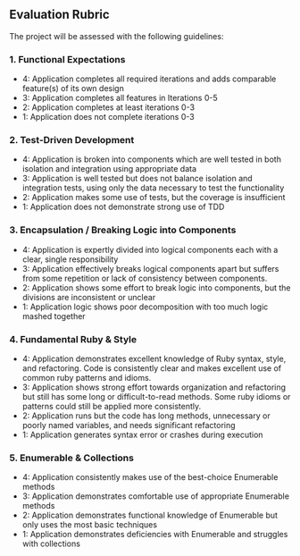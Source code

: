 ## Evaluation Rubric

The project will be assessed with the following guidelines:

### 1. Functional Expectations

* 4: Application completes all required iterations and adds comparable feature(s) of its own design
* 3: Application completes all features in Iterations 0-5
* 2: Application completes at least iterations 0-3
* 1: Application does not complete iterations 0-3

### 2. Test-Driven Development

* 4: Application is broken into components which are well tested in both isolation and integration using appropriate data
* 3: Application is well tested but does not balance isolation and integration tests, using only the data necessary to test the functionality
* 2: Application makes some use of tests, but the coverage is insufficient
* 1: Application does not demonstrate strong use of TDD

### 3. Encapsulation / Breaking Logic into Components

* 4: Application is expertly divided into logical components each with a clear, single responsibility
* 3: Application effectively breaks logical components apart but suffers from some repetition or lack of consistency between components.
* 2: Application shows some effort to break logic into components, but the divisions are inconsistent or unclear
* 1: Application logic shows poor decomposition with too much logic mashed together

### 4. Fundamental Ruby & Style

* 4:  Application demonstrates excellent knowledge of Ruby syntax, style, and refactoring. Code is consistently clear and makes excellent use of common ruby patterns and idioms.
* 3:  Application shows strong effort towards organization and refactoring but still has some long or difficult-to-read methods. Some ruby idioms or patterns could still be applied more consistently.
* 2:  Application runs but the code has long methods, unnecessary or poorly named variables, and needs significant refactoring
* 1:  Application generates syntax error or crashes during execution

### 5. Enumerable & Collections

* 4: Application consistently makes use of the best-choice Enumerable methods
* 3: Application demonstrates comfortable use of appropriate Enumerable methods
* 2: Application demonstrates functional knowledge of Enumerable but only uses the most basic techniques
* 1: Application demonstrates deficiencies with Enumerable and struggles with collections
